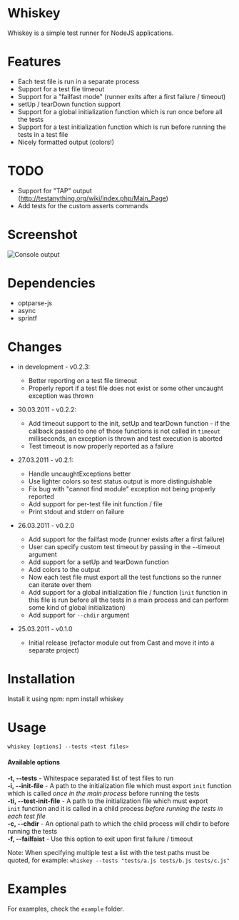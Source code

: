 Whiskey
=======

Whiskey is a simple test runner for NodeJS applications.

Features
========

* Each test file is run in a separate process
* Support for a test file timeout
* Support for a "failfast mode" (runner exits after a first failure / timeout)
* setUp / tearDown function support
* Support for a global initialization function which is run once before
  all the tests
* Support for a test initialization function which is run before running
  the tests in a test file
* Nicely formatted output (colors!)

TODO
====

* Support for "TAP" output (http://testanything.org/wiki/index.php/Main_Page)
* Add tests for the custom asserts commands

Screenshot
==========
![Console output](https://img.skitch.com/20110326-1tmuf6xbax1m4gjy34fuch99q4.jpg)

Dependencies
===========

* optparse-js
* async
* sprintf

Changes
=======

* in development - v0.2.3:
  * Better reporting on a test file timeout
  * Properly report if a test file does not exist or some other
    uncaught exception was thrown

* 30.03.2011 - v0.2.2:
  * Add timeout support to the init, setUp and tearDown function -
   if the callback passed to one of those functions is not called in
   `timeout` milliseconds, an exception is thrown and test execution
   is aborted
  * Test timeout is now properly reported as a failure

* 27.03.2011 - v0.2.1:
  * Handle uncaughtExceptions better
  * Use lighter colors so test status output is more distinguishable
  * Fix bug with "cannot find module" exception not being properly reported
  * Add support for per-test file init function / file
  * Print stdout and stderr on failure

* 26.03.2011 - v0.2.0
  * Add support for the failfast mode (runner exists after a first failure)
  * User can specify custom test timeout by passing in the --timeout argument
  * Add support for a setUp and tearDown function
  * Add colors to the output
  * Now each test file must export all the test functions so the runner can
    iterate over them
  * Add support for a global initialization file / function (`init` function in
    this file is run before all the tests in a main process and can perform
    some kind of global initialization)
  * Add support for `--chdir` argument

* 25.03.2011 - v0.1.0
  * Initial release (refactor module out from Cast and move it into a separate
    project)

Installation
============

Install it using npm:
    npm install whiskey

Usage
=====

    whiskey [options] --tests <test files>

#### Available options

 **-t, --tests** - Whitespace separated list of test files to run  
 **-i, --init-file** - A path to the initialization file which must export `init`
 function which is called *once in the main process* before running the tests  
 **-ti, --test-init-file** - A path to the initialization file which must export  
 `init` function and it is called in a child process *before running the tests in
 each test file*  
 **-c, --chdir** - An optional path to which the child process will chdir to before
 running the tests  
 **-f, --failfaist** - Use this option to exit upon first failure / timeout  

Note: When specifying multiple test a list with the test paths must be quoted,
for example: `whiskey --tests "tests/a.js tests/b.js tests/c.js"`

Examples
========

For examples, check the `example` folder.

